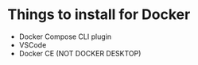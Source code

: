 # Things to install for Docker
- Docker Compose CLI plugin
- VSCode
- Docker CE (NOT DOCKER DESKTOP)
